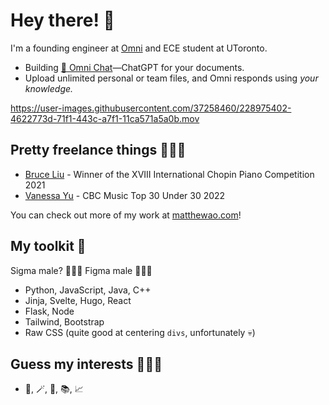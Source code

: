 # Hey there! 👋
I'm a founding engineer at [Omni](https://omnilabs.ai/) and ECE student at UToronto.

- Building [💬 Omni Chat](https://omnilabs.ai/chat)—ChatGPT for your documents. 
- Upload unlimited personal or team files, and Omni responds using *your knowledge.*

https://user-images.githubusercontent.com/37258460/228975402-4622773d-71f1-443c-a7f1-11ca571a5a0b.mov

## Pretty freelance things 🧑🏻‍💻

- [Bruce Liu](https://bruceliu.matthewao.com) - Winner of the XVIII International
Chopin Piano Competition 2021 
- [Vanessa Yu](https://vanessayu.com) - CBC Music Top 30 Under 30 2022

You can check out more of my work at [matthewao.com](https://matthewao.com)!

## My toolkit 💼

Sigma male? 🙅🏻‍♂️ Figma male 🙋🏻‍♂️ 

- Python, JavaScript, Java, C++
- Jinja, Svelte, Hugo, React
- Flask, Node
- Tailwind, Bootstrap
- Raw CSS (quite good at centering `divs`, unfortunately 💀)

## Guess my interests 🤷🏻‍♂️

- 🎹, 🪄, 🤸, 📚, 📈 
